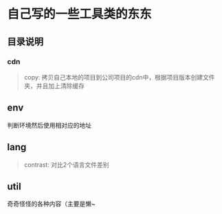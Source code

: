 # 自己写的一些工具类的东东

## 目录说明
### cdn
> copy: 拷贝自己本地的项目到公司项目的cdn中，根据项目版本创建文件夹，并且加上清除缓存

## env
判断环境然后使用相对应的地址

## lang
> contrast: 对比2个语言文件差别

## util
奇奇怪怪的各种内容（主要是懒~


